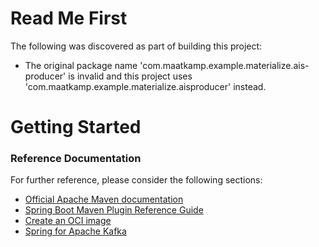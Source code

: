 # Read Me First
The following was discovered as part of building this project:

* The original package name 'com.maatkamp.example.materialize.ais-producer' is invalid and this project uses 'com.maatkamp.example.materialize.aisproducer' instead.

# Getting Started

### Reference Documentation
For further reference, please consider the following sections:

* [Official Apache Maven documentation](https://maven.apache.org/guides/index.html)
* [Spring Boot Maven Plugin Reference Guide](https://docs.spring.io/spring-boot/docs/3.0.0-M5/maven-plugin/reference/html/)
* [Create an OCI image](https://docs.spring.io/spring-boot/docs/3.0.0-M5/maven-plugin/reference/html/#build-image)
* [Spring for Apache Kafka](https://docs.spring.io/spring-boot/docs/3.0.0-M5/reference/htmlsingle/#messaging.kafka)

